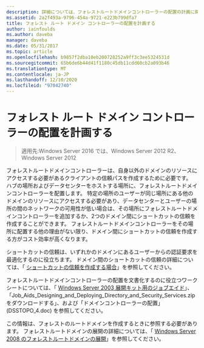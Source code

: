 ```yaml
---
description: 詳細については、フォレストルートドメインコントローラーの配置の計画に関するページを参照してください。
ms.assetid: 2a2f493a-9796-454a-9721-e223b799dfa7
title: フォレスト ルート ドメイン コントローラーの配置を計画する
author: iainfoulds
ms.author: daveba
manager: daveba
ms.date: 05/31/2017
ms.topic: article
ms.openlocfilehash: b9857f2dba10eb200728252a9ff3c3ee5324531d
ms.sourcegitcommit: 65b6de6b44d41f1180c45db11cdd60cb2a093b46
ms.translationtype: MT
ms.contentlocale: ja-JP
ms.lasthandoff: 12/10/2020
ms.locfileid: "97042740"
---
```

# <a name="planning-forest-root-domain-controller-placement"></a>フォレスト ルート ドメイン コントローラーの配置を計画する

> 適用先:Windows Server 2016 では、Windows Server 2012 R2、Windows Server 2012

フォレストルートドメインコントローラーは、自身以外のドメインのリソースにアクセスする必要があるクライアントの信頼パスを作成するために必要です。 ハブの場所およびデータセンターをホストする場所に、フォレストルートドメインコントローラーを配置します。 特定の場所のユーザーが同じ場所にある他のドメインのリソースにアクセスする必要があり、データセンターとユーザーの場所の間のネットワークの可用性が低い場合は、その場所にフォレストルートドメインコントローラーを追加するか、2つのドメイン間にショートカットの信頼を作成することができます。 フォレストルートドメインコントローラーをその場所に配置する他の理由がない限り、ドメイン間にショートカットの信頼を作成する方がコスト効率が高くなります。

ショートカットの信頼は、いずれかのドメインにあるユーザーからの認証要求を最適化するのに役立ちます。 ドメイン間のショートカットの信頼の詳細については、「 [ショートカットの信頼を作成する場合](/previous-versions/windows/it-pro/windows-server-2008-r2-and-2008/cc754538(v=ws.11))」を参照してください。

フォレストルートドメインコントローラーの配置を文書化するのに役立つワークシートについては、「 [Windows Server 2003 展開キット用のジョブエイド](https://microsoft.com/download/details.aspx?id=9608)」、「Job_Aids_Designing_and_Deploying_Directory_and_Security_Services.zip をダウンロードする」、および「ドメインコントローラーの配置」 (DSSTOPO_4.doc) を参照してください。

この情報は、フォレストのルートドメインを作成するときに参照する必要があります。 フォレストルートドメインの展開の詳細については、「 [Windows Server 2008 のフォレストルートドメインの展開](/previous-versions/windows/it-pro/windows-server-2008-r2-and-2008/cc731174(v=ws.10))」を参照してください。
